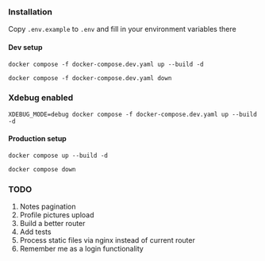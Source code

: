 ### Installation

Copy `.env.example` to `.env` and fill in your environment variables there

#### Dev setup

`docker compose -f docker-compose.dev.yaml up --build -d`

`docker compose -f docker-compose.dev.yaml down`

### Xdebug enabled

`XDEBUG_MODE=debug docker compose -f docker-compose.dev.yaml up --build -d`

#### Production setup

`docker compose up --build -d`

`docker compose down`

### TODO

1. Notes pagination
2. Profile pictures upload
3. Build a better router
4. Add tests
5. Process static files via nginx instead of current router
6. Remember me as a login functionality
